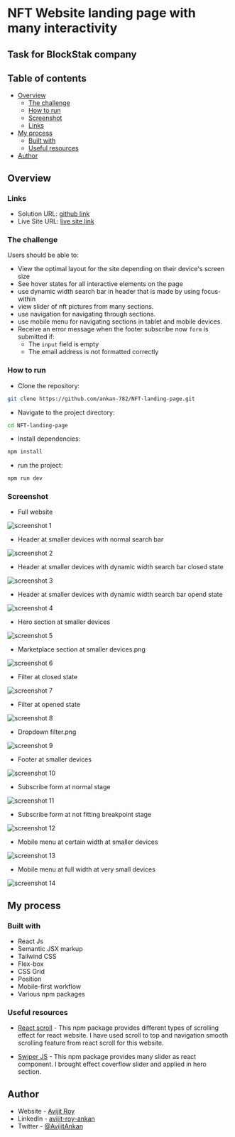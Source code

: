 # NFT Website landing page with many interactivity

## Task for BlockStak company

## Table of contents

- [Overview](#overview)
  - [The challenge](#the-challenge)
  - [How to run](#how-to-run)
  - [Screenshot](#screenshot)
  - [Links](#links)
- [My process](#my-process)
  - [Built with](#built-with)
  - [Useful resources](#useful-resources)
- [Author](#author)

## Overview

### Links

- Solution URL: [github link](https://github.com/ankan-782/NFT-landing-page)
- Live Site URL: [live site link](https://nft-landing-page-rav.netlify.app/)

### The challenge

Users should be able to:

- View the optimal layout for the site depending on their device's screen size
- See hover states for all interactive elements on the page
- use dynamic width search bar in header that is made by using focus-within
- view slider of nft pictures from many sections.
- use navigation for navigating through sections.
- use mobile menu for navigating sections in tablet and mobile devices.
- Receive an error message when the footer subscribe now `form` is submitted if:
  - The `input` field is empty
  - The email address is not formatted correctly

### How to run

- Clone the repository:

```bash
git clone https://github.com/ankan-782/NFT-landing-page.git
```

- Navigate to the project directory:

```bash
cd NFT-landing-page
```

- Install dependencies:

```bash
npm install
```

- run the project:

```bash
npm run dev
```

### Screenshot

- Full website

![screenshot 1](./src/assets/screenshots/Website%20full%20page.png)

- Header at smaller devices with normal search bar

![screenshot 2](./src/assets//screenshots/Header%20at%20smaller%20devices%20with%20normal%20search%20bar.png)

- Header at smaller devices with dynamic width search bar closed state

![screenshot 3](./src/assets/screenshots/Header%20at%20smaller%20devices%20with%20dynamic%20width%20search%20bar%20closed%20state.png)

- Header at smaller devices with dynamic width search bar opend state

![screenshot 4](./src/assets/screenshots/Header%20at%20smaller%20devices%20with%20dynamic%20width%20search%20bar%20opend%20state.png)

- Hero section at smaller devices

![screenshot 5](./src/assets/screenshots/Hero%20section%20at%20smaller%20devices.png)

- Marketplace section at smaller devices.png

![screenshot 6](./src/assets/screenshots/Marketplace%20section%20at%20smaller%20devices.png)

- Filter at closed state

![screenshot 7](./src/assets/screenshots/Filter%20at%20closed%20state.png)

- Filter at opened state

![screenshot 8](./src/assets/screenshots/Filter%20at%20opend%20state.png)

- Dropdown filter.png

![screenshot 9](./src/assets/screenshots/Dropdown%20filter.png)

- Footer at smaller devices

![screenshot 10](./src/assets/screenshots/Footer%20at%20smaller%20devices.png)

- Subscribe form at normal stage

![screenshot 11](./src/assets/screenshots/Subscribe%20form%20at%20normal%20stage.png)

- Subscribe form at not fitting breakpoint stage

![screenshot 12](./src/assets/screenshots/Subscribe%20form%20at%20not%20fitting%20breakpoint%20stage.png)

- Mobile menu at certain width at smaller devices

![screenshot 13](./src/assets/screenshots/Mobile%20menu%20at%20certain%20width%20at%20smaller%20devices.png)

- Mobile menu at full width at very small devices

![screenshot 14](./src/assets/screenshots/Mobile%20menu%20at%20full%20width%20at%20very%20small%20devices.png)

## My process

### Built with

- React Js
- Semantic JSX markup
- Tailwind CSS
- Flex-box
- CSS Grid
- Position
- Mobile-first workflow
- Various npm packages

### Useful resources

- [React scroll](https://www.npmjs.com/package/react-scroll) - This npm package provides different types of scrolling effect for react website. I have used scroll to top and navigation smooth scrolling feature from react scroll for this website.

- [Swiper JS](https://swiperjs.com/react) - This npm package provides many slider as react component. I brought effect coverflow slider and applied in hero section.

## Author

- Website - [Avijit Roy](https://avijit-roy-portfolio.netlify.app/)
- LinkedIn - [avijit-roy-ankan](https://www.linkedin.com/in/avijit-roy-ankan/)
- Twitter - [@AvijitAnkan](https://twitter.com/AvijitAnkan)
